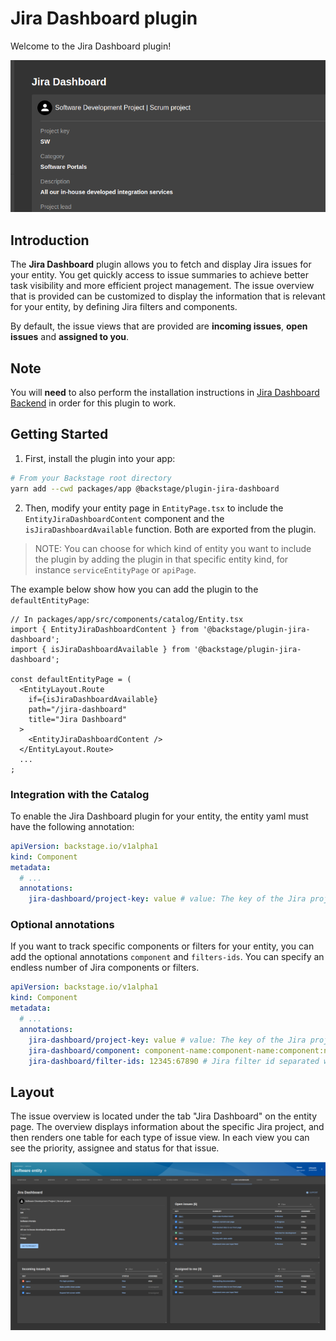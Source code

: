 # Jira Dashboard plugin

Welcome to the Jira Dashboard plugin!

![home](media/project-card.png)

## Introduction

The **Jira Dashboard** plugin allows you to fetch and display Jira issues for your entity. You get quickly access to issue summaries to achieve better task visibility and more efficient project management. The issue overview that is provided can be customized to display the information that is relevant for your entity, by defining Jira filters and components.

By default, the issue views that are provided are **incoming issues**, **open issues** and **assigned to you**.

## Note

You will **need** to also perform the installation instructions in [Jira Dashboard Backend](https://github.com/backstage/backstage/tree/master/plugins/jira-dashboard-backend) in order for this plugin to work.

## Getting Started

1. First, install the plugin into your app:

```bash
# From your Backstage root directory
yarn add --cwd packages/app @backstage/plugin-jira-dashboard
```

2. Then, modify your entity page in `EntityPage.tsx` to include the `EntityJiraDashboardContent` component and the `isJiraDashboardAvailable` function. Both are exported from the plugin.

> NOTE: You can choose for which kind of entity you want to include the plugin by adding the plugin in that specific entity kind, for instance `serviceEntityPage` or `apiPage`.

The example below show how you can add the plugin to the `defaultEntityPage`:

```tsx
// In packages/app/src/components/catalog/Entity.tsx
import { EntityJiraDashboardContent } from '@backstage/plugin-jira-dashboard';
import { isJiraDashboardAvailable } from '@backstage/plugin-jira-dashboard';

const defaultEntityPage = (
  <EntityLayout.Route
    if={isJiraDashboardAvailable}
    path="/jira-dashboard"
    title="Jira Dashboard"
  >
    <EntityJiraDashboardContent />
  </EntityLayout.Route>
  ...
;
```

### Integration with the Catalog

To enable the Jira Dashboard plugin for your entity, the entity yaml must have the following annotation:

```yaml
apiVersion: backstage.io/v1alpha1
kind: Component
metadata:
  # ...
  annotations:
    jira-dashboard/project-key: value # value: The key of the Jira project to track for this entity
```

### Optional annotations

If you want to track specific components or filters for your entity, you can add the optional annotations `component` and `filters-ids`. You can specify an endless number of Jira components or filters.

```yaml
apiVersion: backstage.io/v1alpha1
kind: Component
metadata:
  # ...
  annotations:
    jira-dashboard/project-key: value # value: The key of the Jira project to track for this entity
    jira-dashboard/component: component-name:component-name:component:name # Jira component name separated with :
    jira-dashboard/filter-ids: 12345:67890 # Jira filter id separated with :
```

## Layout

The issue overview is located under the tab "Jira Dashboard" on the entity page. The overview displays information about the specific Jira project, and then renders one table for each type of issue view. In each view you can see the priority, assignee and status for that issue.

![home](media/overview.png)
